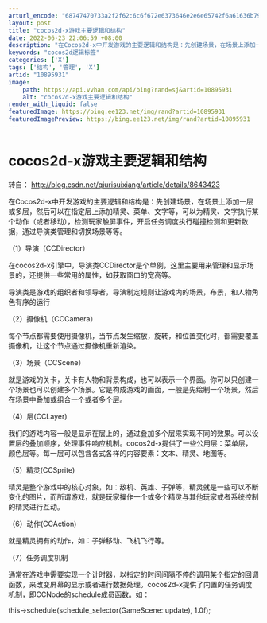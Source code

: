```yaml
---
arturl_encode: "68747470733a2f2f62:6c6f672e6373646e2e6e65742f6a61636b7976696e63656675:2f61727469636c652f64657461696c732f3130383935393331"
layout: post
title: "cocos2d-x游戏主要逻辑和结构"
date: 2022-06-23 22:06:59 +08:00
description: "在Cocos2d-x中开发游戏的主要逻辑和结构是：先创建场景，在场景上添加一层或多层，然后可以在指定"
keywords: "cocos2d逻辑标签"
categories: ['X']
tags: ['结构', '管理', 'X']
artid: "10895931"
image:
    path: https://api.vvhan.com/api/bing?rand=sj&artid=10895931
    alt: "cocos2d-x游戏主要逻辑和结构"
render_with_liquid: false
featuredImage: https://bing.ee123.net/img/rand?artid=10895931
featuredImagePreview: https://bing.ee123.net/img/rand?artid=10895931
---
```


# cocos2d-x游戏主要逻辑和结构

转自：
<http://blog.csdn.net/qiurisuixiang/article/details/8643423>

在Cocos2d-x中开发游戏的主要逻辑和结构是：先创建场景，在场景上添加一层或多层，然后可以在指定层上添加精灵、菜单、文字等，可以为精灵、文字执行某个动作（或者移动），检测玩家触屏事件，开启任务调度执行碰撞检测和更新数据，通过导演类管理和切换场景等等。

（1）导演（CCDirector）

在cocos2d-x引擎中，导演类CCDirector是个单例，这里主要用来管理和显示场景的，还提供一些常用的属性，如获取窗口的宽高等。

导演类是游戏的组织者和领导者，导演制定规则让游戏内的场景，布景，和人物角色有序的运行

（2）摄像机（CCCamera）

每个节点都需要使用摄像机，当节点发生缩放，旋转，和位置变化时，都需要覆盖摄像机，让这个节点通过摄像机重新渲染。

（3）场景（CCScene）

就是游戏的关卡，关卡有人物和背景构成，也可以表示一个界面。你可以只创建一个场景也可以创建多个场景。它是构成游戏的画面，一般是先绘制一个场景，然后在场景中叠加或组合一个或者多个层。

（4）层(CCLayer)

我们的游戏内容一般是显示在层上的，通过叠加多个层来实现不同的效果。可以设置层的叠加顺序，处理事件响应机制。cocos2d-x提供了一些公用层：菜单层，颜色层等。每一层可以包含各式各样的内容要素：文本、精灵、地图等。

（5）精灵(CCSprite)

精灵是整个游戏中的核心对象，如：敌机、英雄、子弹等，精灵就是一些可以不断变化的图片，而所谓游戏，就是玩家操作一个或多个精灵与其他玩家或者系统控制的精灵进行互动。

（6）动作(CCAction)

就是精灵拥有的动作，如：子弹移动、飞机飞行等。

（7）任务调度机制

通常在游戏中需要实现一个计时器，以指定的时间间隔不停的调用某个指定的回调函数，来改变屏幕的显示或者进行数据处理。cocos2d-x提供了内置的任务调度机制，即CCNode的schedule成员函数。如：

this->schedule(schedule_selector(GameScene::update), 1.0f);